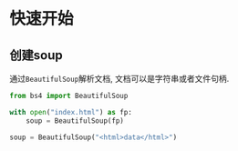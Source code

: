 # 快速开始

## 创建soup

通过`BeautifulSoup`解析文档, 文档可以是字符串或者文件句柄.

```python
from bs4 import BeautifulSoup

with open("index.html") as fp:
    soup = BeautifulSoup(fp)

soup = BeautifulSoup("<html>data</html>")
```
